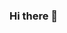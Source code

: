 ### Hi there 👋

<!--
**KHANSUMAIRA/KHANSUMAIRA** is a ✨ _special_ ✨ repository because its `README.md` (this file) appears on your GitHub profile.

Here are some ideas to get you started:

- 🔭 I’m currently working on ...
- 🌱 I<h1 align="center">Hi 👋, I'm KHANSUMAIRA</h1>
<h3 align="center">A passionate frontend developer from Pakistan</h3>
<p align="left"> <img src=https:https:/![image](https://github.com/KHANSUMAIRA/KHANSUMAIRA/assets/127022386/b32a601a-0b94-4759-97b0-0307c6c94527)
/wallpapers.com/images/featured/avfu043y2kv52wha.jpg//wallpapers.com/images/featured/avfu043y2kv52wha.jpg"https://komarev.com/ghpvc/?username=khansumaira&label=Profile%20views&color=0e75b6&style=flat" alt="khansumaira" /> </p>


<p align="left"> <img src="https://komarev.com/ghpvc/?username=khansumaira&label=Profile%20views&color=0e75b6&style=flat" alt="khansumaira" /> </p>

- 🌱 I’m currently learning **web development**

- 💬 Ask me about **email**

- 📫 How to reach me **khansumaira9230@gmail.com**

<h3 align="left">Connect with me:</h3>
<p align="left">
<a href="https://linkedin.com/in/sumair-khan" target="blank"><img align="center" src="https://raw.githubusercontent.com/rahuldkjain/github-profile-readme-generator/master/src/images/icons/Social/linked-in-alt.svg" alt="sumair-khan" height="30" width="40" /></a>
<a href="https://www.youtube.com/c/@sumairkhan1916" target="blank"><img align="center" src="https://raw.githubusercontent.com/rahuldkjain/github-profile-readme-generator/master/src/images/icons/Social/youtube.svg" alt="@sumairkhan1916" height="30" width="40" /></a>
</p>

<h3 align="left">Languages and Tools:</h3>
<p align="left"> <a href="https://www.w3schools.com/css/" target="_blank" rel="noreferrer"> <img src="https://raw.githubusercontent.com/devicons/devicon/master/icons/css3/css3-original-wordmark.svg" alt="css3" width="40" height="40"/> </a> <a href="https://www.w3.org/html/" target="_blank" rel="noreferrer"> <img src="https://raw.githubusercontent.com/devicons/devicon/master/icons/html5/html5-original-wordmark.svg" alt="html5" width="40" height="40"/> </a> <a href="https://developer.mozilla.org/en-US/docs/Web/JavaScript" target="_blank" rel="noreferrer"> <img src="https://raw.githubusercontent.com/devicons/devicon/master/icons/javascript/javascript-original.svg" alt="javascript" width="40" height="40"/> </a> </p>

<p><img align="left" src="https://github-readme-stats.vercel.app/api/top-langs?username=khansumaira&show_icons=true&locale=en&layout=compact" alt="khansumaira" /></p>

<p>&nbsp;<img align="center" src="https://github-readme-stats.vercel.app/api?username=khansumaira&show_icons=true&locale=en" alt="khansumaira" /></p>

Support 🙏
’m currently learning ...
- 👯 I’m looking to collaborate on ...
- 🤔 I’m looking for help with ...
- 💬 Ask me about ...
- 📫 How to reach me: ...
- 😄 Pronouns: ...
- ⚡ Fun fact: ...
-->
